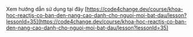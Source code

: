 Xem hướng dẫn sử dụng tại đây [https://code4change.dev/course/khoa-hoc-reactjs-co-ban-den-nang-cao-danh-cho-nguoi-moi-bat-dau/lesson?lessonId=35](https://code4change.dev/course/khoa-hoc-reactjs-co-ban-den-nang-cao-danh-cho-nguoi-moi-bat-dau/lesson?lessonId=35)
